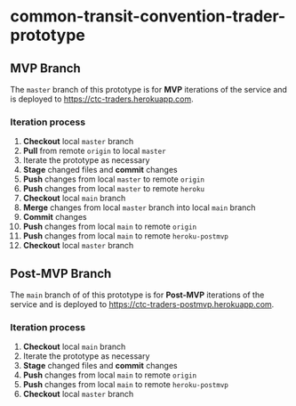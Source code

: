 
# common-transit-convention-trader-prototype

## MVP Branch
The `master` branch of this prototype is for **MVP** iterations of the service and is deployed to https://ctc-traders.herokuapp.com.

### Iteration process
1. **Checkout** local `master` branch
2. **Pull** from remote `origin` to local `master`
3. Iterate the prototype as necessary
4. **Stage** changed files and **commit** changes
5. **Push** changes from local `master` to remote `origin`
6. **Push** changes from local `master` to remote `heroku`
7. **Checkout** local `main` branch
8. **Merge** changes from local `master` branch into local `main` branch
9. **Commit** changes
10. **Push** changes from local `main` to remote `origin`
11. **Push** changes from local `main` to remote `heroku-postmvp`
12. **Checkout** local `master` branch

## Post-MVP Branch
The `main` branch of of this prototype is for **Post-MVP** iterations of the service and is deployed to https://ctc-traders-postmvp.herokuapp.com.

### Iteration process
1. **Checkout** local `main` branch
2. Iterate the prototype as necessary
3. **Stage** changed files and **commit** changes
4. **Push** changes from local `main` to remote `origin`
5. **Push** changes from local `main` to remote `heroku-postmvp`
6. **Checkout** local `master` branch
